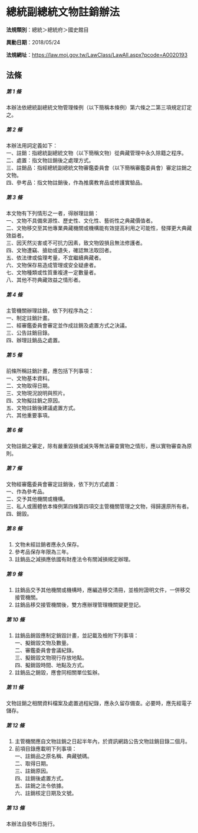 # 總統副總統文物註銷辦法

**法規類別**：總統＞總統府＞國史館目

**異動日期**：2018/05/24  

**法規網址**：https://law.moj.gov.tw/LawClass/LawAll.aspx?pcode=A0020193





## 法條
##### 第 1 條
本辦法依總統副總統文物管理條例（以下簡稱本條例）第六條之二第三項規定訂定之。

##### 第 2 條
本辦法用詞定義如下：  
一、註銷：指總統副總統文物（以下簡稱文物）從典藏管理中永久除籍之程序。  
二、處置：指文物註銷後之處理方式。  
三、註銷品：指經總統副總統文物審鑑委員會（以下簡稱審鑑委員會）審定註銷之文物。  
四、參考品：指文物註銷後，作為推廣教育品或修護實驗品。

##### 第 3 條
本文物有下列情形之一者，得辦理註銷：  
一、文物不具備來源性、歷史性、文化性、藝術性之典藏價值者。  
二、文物移交至其他專業典藏機關或機構能有效提高利用之可能性，發揮更大典藏效益者。  
三、因天然災害或不可抗力因素，致文物毀損且無法修護者。  
四、文物遭竊、搶劫或遺失，確認無法取回者。  
五、依法律或倫理考量，不宜繼續典藏者。  
六、文物保存易造成管理或安全疑慮者。  
七、文物種類或性質重複達一定數量者。  
八、其他不符典藏效益之情形者。

##### 第 4 條
主管機關辦理註銷，依下列程序為之：  
一、制定註銷計畫。  
二、經審鑑委員會審定並作成註銷及處置方式之決議。  
三、公告註銷目錄。  
四、辦理註銷品之處置。

##### 第 5 條
前條所稱註銷計畫，應包括下列事項：  
一、文物基本資料。  
二、文物取得日期。  
三、文物現況說明與照片。  
四、文物擬註銷之原因。  
五、文物註銷後建議處置方式。  
六、其他重要事項。

##### 第 6 條
文物註銷之審定，除有嚴重毀損或滅失等無法審查實物之情形，應以實物審查為原則。

##### 第 7 條
文物經審鑑委員會審定註銷後，依下列方式處置：  
一、作為參考品。  
二、交予其他機關或機構。  
三、私人或團體依本條例第四條第四項交主管機關管理之文物，得歸還原所有者。  
四、銷毀。

##### 第 8 條
1. 文物未經註銷者應永久保存。
1. 參考品保存年限為三年。
1. 註銷品之減損應依國有財產法令有關減損規定辦理。

##### 第 9 條
1. 註銷品交予其他機關或機構時，應編造移交清冊，並檢附證明文件，一併移交接管機關。
1. 註銷品移交接管機關後，雙方應辦理管理機關變更登記。

##### 第 10 條
1. 註銷品銷毀應制定銷毀計畫，並記載及檢附下列事項：  
一、擬銷毀文物及數量。  
二、審鑑委員會會議紀錄。  
三、擬銷毀文物現行存放地點。  
四、擬銷毀時間、地點及方式。
1. 註銷品之銷毀，應會同相關單位監辦。

##### 第 11 條
文物註銷之相關資料檔案及處置過程紀錄，應永久留存備查。必要時，應先經電子儲存。

##### 第 12 條
1. 主管機關應自文物註銷之日起半年內，於資訊網路公告文物註銷目錄二個月。
1. 前項目錄應載明下列事項：  
一、註銷品之原名稱、典藏號碼。  
二、取得日期。  
三、註銷原因。  
四、註銷後處置方式。  
五、註銷之法令依據。  
六、註銷核定日期及文號。

##### 第 13 條
本辦法自發布日施行。


